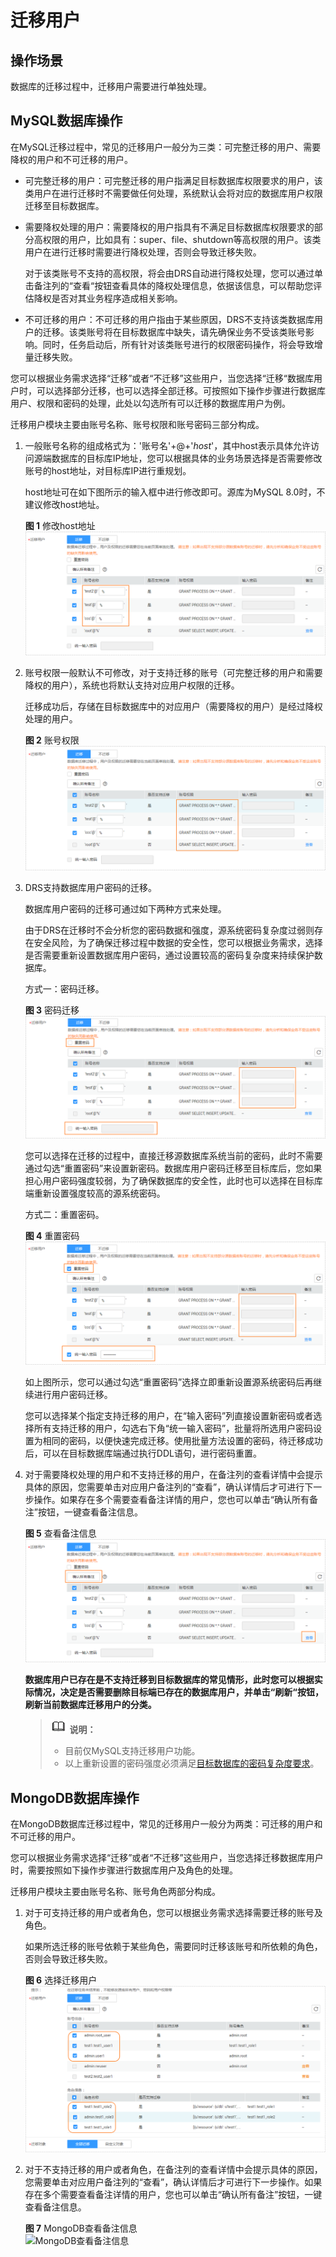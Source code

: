 # 迁移用户<a name="drs_09_0017"></a>

## 操作场景<a name="section68531801746"></a>

数据库的迁移过程中，迁移用户需要进行单独处理。

## MySQL数据库操作<a name="section4453829875"></a>

在MySQL迁移过程中，常见的迁移用户一般分为三类：可完整迁移的用户、需要降权的用户和不可迁移的用户。

-   可完整迁移的用户：可完整迁移的用户指满足目标数据库权限要求的用户，该类用户在进行迁移时不需要做任何处理，系统默认会将对应的数据库用户权限迁移至目标数据库。
-   需要降权处理的用户：需要降权的用户指具有不满足目标数据库权限要求的部分高权限的用户，比如具有：super、file、shutdown等高权限的用户。该类用户在进行迁移时需要进行降权处理，否则会导致迁移失败。

    对于该类账号不支持的高权限，将会由DRS自动进行降权处理，您可以通过单击备注列的“查看“按钮查看具体的降权处理信息，依据该信息，可以帮助您评估降权是否对其业务程序造成相关影响。

-   不可迁移的用户：不可迁移的用户指由于某些原因，DRS不支持该类数据库用户的迁移。该类账号将在目标数据库中缺失，请先确保业务不受该类账号影响。同时，任务启动后，所有针对该类账号进行的权限密码操作，将会导致增量迁移失败。

您可以根据业务需求选择“迁移”或者“不迁移”这些用户，当您选择“迁移“数据库用户时，可以选择部分迁移，也可以选择全部迁移。可按照如下操作步骤进行数据库用户、权限和密码的处理，此处以勾选所有可以迁移的数据库用户为例。

迁移用户模块主要由账号名称、账号权限和账号密码三部分构成。

1.  一般账号名称的组成格式为：'账号名'+@+'_host_'，其中host表示具体允许访问源端数据库的目标库IP地址，您可以根据具体的业务场景选择是否需要修改账号的host地址，对目标库IP进行重规划。

    host地址可在如下图所示的输入框中进行修改即可。源库为MySQL 8.0时，不建议修改host地址。

    **图 1**  修改host地址<a name="fig8932194215210"></a>  
    ![](figures/修改host地址.png "修改host地址")

2.  账号权限一般默认不可修改，对于支持迁移的账号（可完整迁移的用户和需要降权的用户），系统也将默认支持对应用户权限的迁移。

    迁移成功后，存储在目标数据库中的对应用户（需要降权的用户）是经过降权处理的用户。

    **图 2**  账号权限<a name="fig92101334115316"></a>  
    ![](figures/账号权限.png "账号权限")

3.  DRS支持数据库用户密码的迁移。

    数据库用户密码的迁移可通过如下两种方式来处理。

    由于DRS在迁移时不会分析您的密码数据和强度，源系统密码复杂度过弱则存在安全风险，为了确保迁移过程中数据的安全性，您可以根据业务需求，选择是否需要重新设置数据库用户密码，通过设置较高的密码复杂度来持续保护数据库。

    方式一：密码迁移。

    **图 3**  密码迁移<a name="fig2015162719547"></a>  
    ![](figures/密码迁移.png "密码迁移")

    您可以选择在迁移的过程中，直接迁移源数据库系统当前的密码，此时不需要通过勾选“重置密码”来设置新密码。数据库用户密码迁移至目标库后，您如果担心用户密码强度较弱，为了确保数据库的安全性，此时也可以选择在目标库端重新设置强度较高的源系统密码。

    方式二：重置密码。

    **图 4**  重置密码<a name="fig159147919559"></a>  
    ![](figures/重置密码.png "重置密码")

    如上图所示，您可以通过勾选“重置密码”选择立即重新设置源系统密码后再继续进行用户密码迁移。

    您可以选择某个指定支持迁移的用户，在“输入密码”列直接设置新密码或者选择所有支持迁移的用户，勾选右下角“统一输入密码”，批量将所选用户密码设置为相同的密码，以便快速完成迁移。使用批量方法设置的密码，待迁移成功后，可以在目标数据库端通过执行DDL语句，进行密码重置。

4.  对于需要降权处理的用户和不支持迁移的用户，在备注列的查看详情中会提示具体的原因，您需要单击对应用户备注列的“查看”，确认详情后才可进行下一步操作。如果存在多个需要查看备注详情的用户，您也可以单击“确认所有备注”按钮，一键查看备注信息。

    **图 5**  查看备注信息<a name="fig83195114570"></a>  
    ![](figures/查看备注信息.png "查看备注信息")

    **数据库用户已存在是不支持迁移到目标数据库的常见情形，此时您可以根据实际情况，决定是否需要删除目标端已存在的数据库用户，并单击“刷新“按钮，刷新当前数据库迁移用户的分类。**

    >![](public_sys-resources/icon-note.gif) **说明：** 
    >-   目前仅MySQL支持迁移用户功能。
    >-   以上重新设置的密码强度必须满足[目标数据库的密码复杂度要求](https://support.huaweicloud.com/drs_faq/drs_14_0004.html)。


## MongoDB数据库操作<a name="section2971240194617"></a>

在MongoDB数据库迁移过程中，常见的迁移用户一般分为两类：可迁移的用户和不可迁移的用户。

您可以根据业务需求选择“迁移”或者“不迁移”这些用户，当您选择迁移数据库用户时，需要按照如下操作步骤进行数据库用户及角色的处理。

迁移用户模块主要由账号名称、账号角色两部分构成。

1.  对于可支持迁移的用户或者角色，您可以根据业务需求选择需要迁移的账号及角色。

    如果所选迁移的账号依赖于某些角色，需要同时迁移该账号和所依赖的角色，否则会导致迁移失败。

    **图 6**  选择迁移用户<a name="fig1494333355811"></a>  
    ![](figures/选择迁移用户.png "选择迁移用户")

2.  对于不支持迁移的用户或者角色，在备注列的查看详情中会提示具体的原因，您需要单击对应用户备注列的“查看”，确认详情后才可进行下一步操作。如果存在多个需要查看备注详情的用户，您也可以单击“确认所有备注”按钮，一键查看备注信息。

    **图 7**  MongoDB查看备注信息<a name="fig680512351835"></a>  
    ![](figures/MongoDB查看备注信息.png "MongoDB查看备注信息")


